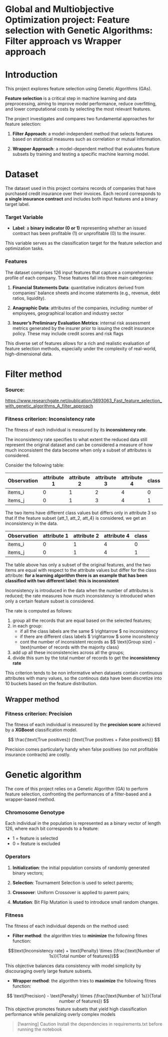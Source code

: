 # Global and Multiobjective Optimization project: Feature selection with Genetic Algorithms: Filter approach vs Wrapper approach

# Introduction

This project explores feature selection using Genetic Algorithms (GAs). 

**Feature selection** is a critical step in machine learning and data preprocessing, aiming to improve model performance, reduce overfitting, and lower computational costs by selecting the most relevant features.

The project investigates and compares two fundamental approaches for feature selection:

1. **Filter Approach**: a model-independent method that selects features based on statistical measures such as correlation or mutual information.

2. **Wrapper Approach**: a model-dependent method that evaluates feature subsets by training and testing a specific machine learning model.

# Dataset  

The dataset used in this project contains records of companies that have purchased credit insurance over their invoices. Each record corresponds to **a single insurance contract** and includes both input features and a binary target label.

### Target Variable

- **Label**: a **binary indicator (0 or 1)** representing whether an issued contract has been profitable (1) or unprofitable (0) to the insurer.

This variable serves as the classification target for the feature selection and optimization tasks.

### Features

The dataset comprises 126 input features that capture a comprehensive profile of each company. These features fall into three main categories:

1. **Financial Statements Data**: quantitative indicators derived from companies' balance sheets and income statements (e.g., revenue, debt ratios, liquidity).

2. **Anagraphic Data**: attributes of the companies, including: number of employees, geographical location and industry sector 

3. **Insurer’s Preliminary Evaluation Metrics**: internal risk assessment metrics generated by the insurer prior to issuing the credit insurance policy. These may include credit scores and risk flags

This diverse set of features allows for a rich and realistic evaluation of feature selection methods, especially under the complexity of real-world, high-dimensional data.

# Filter method

### Source: 
https://www.researchgate.net/publication/3693063_Fast_feature_selection_with_genetic_algorithms_A_filter_approach 

### Fitness criterion: Inconsistency rate 

The fitness of each individual is measured by its **inconsistency rate**.

The inconsistency rate specifies to what extent the reduced data still represent the original dataset and can be considered a measure of how much inconsistent the data become when only a subset of attributes is considered. 

Consider the following table: 

| Observation  | attribute 1 | attribute 2 | attribute 3 | attribute 4| class | 
|----------    |----------   | ----------  | ----------  |----------  |-------|
| items_i      |   0          |   1          | 2           |     4    |0|
| items_j      |   0          |   1          | 3           |     4    | 1|

The two items have different class values but differs only in attribute 3 so that if the feature subset {att_1, att_2, att_4} is considered, we get an inconsistency in the data. 


| Observation  | attribute 1 | attribute 2 | attribute 4| class | 
|----------    |----------   | ----------  |----------  |-------|
| items_i      |   0          |   1          |      4    |0      |
| items_j      |   0          |   1          |      4    | 1     |

The table above has only a subset of the original features, and the two items are equal with respect to the attribute values but differ for the class attribute: **for a learning algorithm there is an example that has been classified with two different label: this is inconsistent** 

Inconsistency is introduced in the data when the number
of attributes is reduced; the rate measures how much inconsistency is introduced when only a certain feature subset is considered. 

The rate is computed as follows: 
1. group all the records that are equal based on the selected features; 
2. in each group: 
    - if all the class labels are the same $ \rightarrow $ no inconsistency
    - if there are different class labels $ \rightarrow $ some inconsitency 
    - cont the number of inconsistent records as 
    $$ \text{Group size} - \text{number of records with the majority class}
3. add up all these inconsistencies across all the groups; 
4. divide this sum by the total number of records to get the **inconsistency rate** 

This criterion tends to be non informative when datasets contain continuous attributes with many values, so the continous data have been discretize into 10 buckets based on the feature distribution. 

## Wrapper method 

### Fitness criterion: Precision 

The fitness of each individual is measured by the **precision score** achieved by a **XGBoost** classification model. 

$$ \frac{\text{True positives}} {\text{True positives + False positives}} $$ 

Precision comes particularly handy when false positives (so not profitable insurance contracts) are costly. 


# Genetic algorithm 

The core of this project relies on a Genetic Algorithm (GA) to perform feature selection, confronting the performances of a filter-based and a wrapper-based method. 

### Chromosome Genotype 

Each individual in the population is represented as a binary vector of length 126, where each bit corresponds to a feature:
- 1 = feature is selected
- 0 = feature is excluded

### Operators 

1. **Initialization**: the initial population consists of randomly generated binary vectors;

2. **Selection**: Tournament Selection is used to select parents;

3. **Crossover**: Uniform Crossover is applied to parent pairs;

4. **Mutation**: Bit Flip Mutation is used to introduce small random changes.


### Fitness 

The fitness of each individual depends on the method used: 

- **Filter method**: the algorithm tries to **minimize** the following fitnes function:

$$\text{Inconsistency rate} + \text{Penalty} \times (\frac{\text{Number of 1s}}{Total number of features})$$

This objective balances data consistency with model simplicity by discouraging overly large feature subsets. 

- **Wrapper method**: the algorithm tries to **maximize** the following fitnes function: 

$$
\text{Precision} - \text{Penalty} \times (\frac{\text{Number of 1s}}{Total number of features})
$$
This objective promotes feature subsets that yield high classification performance while penalizing overly complex models

> [!warning] Caution
Install the dependencies in requirements.txt before running the notebook